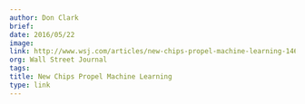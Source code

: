 ```yaml
---
author: Don Clark
brief:
date: 2016/05/22
image:
link: http://www.wsj.com/articles/new-chips-propel-machine-learning-1463957238
org: Wall Street Journal
tags:
title: New Chips Propel Machine Learning
type: link
---
```

